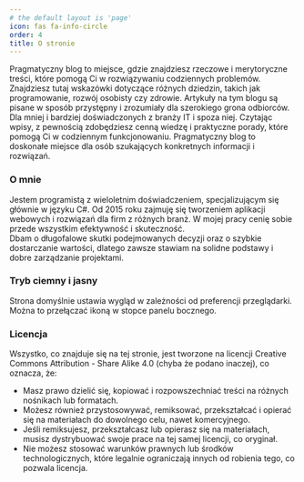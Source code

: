 ```yaml
---
# the default layout is 'page'
icon: fas fa-info-circle
order: 4
title: O stronie
---
```


Pragmatyczny blog to miejsce, gdzie znajdziesz rzeczowe i merytoryczne treści, które pomogą Ci w rozwiązywaniu codziennych problemów. Znajdziesz tutaj wskazówki dotyczące różnych dziedzin, takich jak programowanie, rozwój osobisty czy zdrowie. Artykuły na tym blogu są pisane w sposób przystępny i zrozumiały dla szerokiego grona odbiorców. Dla mniej i bardziej doświadczonych z branży IT i spoza niej. Czytając wpisy, z pewnością zdobędziesz cenną wiedzę i praktyczne porady, które pomogą Ci w codziennym funkcjonowaniu. Pragmatyczny blog to doskonałe miejsce dla osób szukających konkretnych informacji i rozwiązań.

### O mnie

Jestem programistą z wieloletnim doświadczeniem, specjalizującym się głównie w języku C#. Od 2015 roku zajmuję się tworzeniem aplikacji webowych i rozwiązań dla firm z różnych branż. W mojej pracy cenię sobie przede wszystkim efektywność i skuteczność.\
Dbam o długofalowe skutki podejmowanych decyzji oraz o szybkie dostarczanie wartości, dlatego zawsze stawiam na solidne podstawy i dobre zarządzanie projektami.

### Tryb ciemny i jasny

Strona domyślnie ustawia wygląd w zależności od preferencji przeglądarki. Można to przełączać ikoną <i class="fas fa-adjust"></i> w stopce panelu bocznego.

### Licencja

Wszystko, co znajduje się na tej stronie, jest tworzone na licencji Creative Commons Attribution - Share Alike 4.0 (chyba że podano inaczej), co oznacza, że:

* Masz prawo dzielić się, kopiować i rozpowszechniać treści na różnych nośnikach lub formatach.
* Możesz również przystosowywać, remiksować, przekształcać i opierać się na materiałach do dowolnego celu, nawet komercyjnego.
* Jeśli remiksujesz, przekształcasz lub opierasz się na materiałach, musisz dystrybuować swoje prace na tej samej licencji, co oryginał.
* Nie możesz stosować warunków prawnych lub środków technologicznych, które legalnie ograniczają innych od robienia tego, co pozwala licencja.

